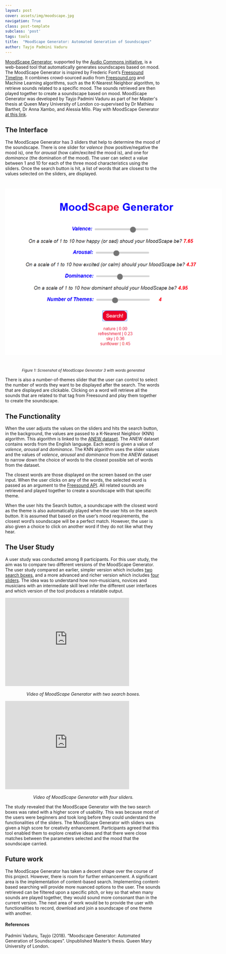 ```yaml
---
layout: post
cover: assets/img/moodscape.jpg
navigation: True
class: post-template
subclass: 'post'
tags: tools
title:  "MoodScape Generator: Automated Generation of Soundscapes"
author: Tayjo Padmini Vaduru
---
```


[MoodScape Generator](https://github.com/tayjopadmini/MoodScape-Generator), supported by the [Audio Commons initiative](https://www.audiocommons.org/about/), is a web-based tool that automatically generates soundscapes based on mood. The MoodScape Generator is inspired by Frederic Font’s [Freesound Timeline](https://ffont.github.io/freesound-timeline/). It combines crowd-sourced audio from [Freesound.org](https://freesound.org/) and Machine Learning algorithms, such as the K-Nearest Neighbor algorithm, to retrieve sounds related to a specific mood. The sounds retrieved are then played together to create a soundscape based on mood. MoodScape Generator was developed by Tayjo Padmini Vaduru as part of her Master's thesis at Queen Mary University of London co-supervised by Dr Mathieu Barthet, Dr Anna Xambo, and Alessia Milo.
Play with MoodScape Generator [at this link](https://tayjopadmini.github.io/MoodScape-Generator/#0).



## The Interface

The MoodScape Generator has 3 sliders that help to determine the mood of the soundscape. There is one slider for *valence* (how positive/negative the mood is), one for *arousal* (how calm/excited the mood is), and one for *dominance* (the domination of the mood). The user can select a value between 1 and 10 for each of the three mood characteristics using the sliders. Once the search button is hit, a list of words that are closest to the values selected on the sliders, are displayed.

<a href="/assets/img/MoodScapeInterface.png" target="blank"><img style="margin:auto;margin-bottom:25px;margin-top:25px;max-width:700px;" class="img-responsive" src="/assets/img/MoodScapeInterface.png" alt="Figure 1: Screenshot of MoodScape Generator 3 with words generated.">
</a>


<p style="text-align:center; padding-top:0; font-size:85%"><em>Figure 1: Screenshot of MoodScape Generator 3 with words generated </em></p>


There is also a number-of-themes slider that the user can control to select the number of words they want to be displayed after the search. The words that are displayed are clickable. Clicking on a word will retrieve all the sounds that are related to that tag from Freesound and play them together to create the soundscape.


## The Functionality

When the user adjusts the values on the sliders and hits the search button, in the background, the values are passed to a K-Nearest Neighbor (KNN) algorithm. This algorithm is linked to the [ANEW dataset](http://csea.phhp.ufl.edu/media/anewmessage.html). The ANEW dataset contains words from the English language. Each word is given a value of *valence*, *arousal* and *dominance*. The KNN algorithm uses the slider values and the values of *valence*, *arousal* and *dominance* from the ANEW dataset to narrow down the choice of words to the closest possible set of words from the dataset.


The closest words are those displayed on the screen based on the user input. When the user clicks on any of the words, the selected word is passed as an argument to the [Freesound API](https://freesound.org/docs/api/). All related sounds are retrieved and played together to create a soundscape with that specific theme.


When the user hits the Search button, a soundscape with the closest word as the theme is also automatically played when the user hits on the search button. It is assumed that based on the user’s mood requirements, the closest word’s soundscape will be a perfect match. However, the user is also given a choice to click on another word if they do not like what they hear.


## The User Study

A user study was conducted among 8 participants. For this user study, the aim was to compare two different versions of the MoodScape Generator. The user study compared an earlier, simpler version which includes [two search boxes](https://media.qmplus.qmul.ac.uk/media/MoodScape+Generator+SearchBox+Version/1_1ecy5r5c), and a more advanced and richer version which includes [four sliders](https://media.qmplus.qmul.ac.uk/media/MoodScape+Generator+Demo+Video+2/1_4z5bo4n8). The idea was to understand how non-musicians, novices and musicians with an intermediate skill level infer the different user interfaces and which version of the tool produces a relatable output.


<iframe id="kaltura_player" src="https://cdnapisec.kaltura.com/p/2152241/sp/215224100/embedIframeJs/uiconf_id/36133491/partner_id/2152241?iframeembed=true&playerId=kaltura_player&entry_id=1_1ecy5r5c&flashvars[streamerType]=auto&amp;flashvars[localizationCode]=en&amp;flashvars[leadWithHTML5]=true&amp;flashvars[sideBarContainer.plugin]=true&amp;flashvars[sideBarContainer.position]=left&amp;flashvars[sideBarContainer.clickToClose]=true&amp;flashvars[chapters.plugin]=true&amp;flashvars[chapters.layout]=vertical&amp;flashvars[chapters.thumbnailRotator]=false&amp;flashvars[streamSelector.plugin]=true&amp;flashvars[EmbedPlayer.SpinnerTarget]=videoHolder&amp;flashvars[dualScreen.plugin]=true&amp;&wid=1_xcnz5bw0" width="400" height="285" allowfullscreen webkitallowfullscreen mozAllowFullScreen allow="autoplay &ast; fullscreen &ast; encrypted-media &ast" frameborder="0" title="Kaltura Player"></iframe>


<p style="text-align:center; padding-top:0"><em> Video of MoodScape Generator with two search boxes. </em></p>

<iframe id="kaltura_player" src="https://cdnapisec.kaltura.com/p/2152241/sp/215224100/embedIframeJs/uiconf_id/36133491/partner_id/2152241?iframeembed=true&playerId=kaltura_player&entry_id=1_4z5bo4n8&flashvars[streamerType]=auto&amp;flashvars[localizationCode]=en&amp;flashvars[leadWithHTML5]=true&amp;flashvars[sideBarContainer.plugin]=true&amp;flashvars[sideBarContainer.position]=left&amp;flashvars[sideBarContainer.clickToClose]=true&amp;flashvars[chapters.plugin]=true&amp;flashvars[chapters.layout]=vertical&amp;flashvars[chapters.thumbnailRotator]=false&amp;flashvars[streamSelector.plugin]=true&amp;flashvars[EmbedPlayer.SpinnerTarget]=videoHolder&amp;flashvars[dualScreen.plugin]=true&amp;&wid=1_trdpkbg7" width="400" height="285" allowfullscreen webkitallowfullscreen mozAllowFullScreen allow="autoplay &ast; fullscreen &ast; encrypted-media &ast" frameborder="0" title="Kaltura Player"></iframe>


<p style="text-align:center; padding-top:0"><em>Video of MoodScape Generator with four sliders. </em></p>



The study revealed that the MoodScape Generator with the two search boxes was rated with a higher score of usability. This was because most of the users were beginners and took long before they could understand the functionalities of the sliders. The MoodScape Generator with sliders was given a high score for creativity enhancement. Participants agreed that this tool enabled them to explore creative ideas and that there were close matches between the parameters selected and the mood that the soundscape carried.


## Future work


The MoodScape Generator has taken a decent shape over the course of this project. However, there is room for further enhancement. A significant area is the implementation of content-based search. Implementing content-based searching will provide more nuanced options to the user. The sounds retrieved can be filtered upon a specific pitch, or key so that when many sounds are played together, they would sound more consonant than in the current version. The next area of work would be to provide the user with functionalities to record, download and join a soundscape of one theme with another.


#### References

Padmini Vaduru, Tayjo (2018). “Moodscape Generator: Automated Generation of Soundscapes”. Unpublished Master’s thesis. Queen Mary University of London.
